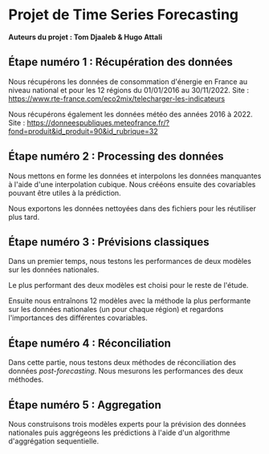 # Projet de Time Series Forecasting

**Auteurs du projet : Tom Djaaleb & Hugo Attali**

## Étape numéro 1 : Récupération des données

Nous récupérons les données de consommation d'énergie en France au niveau national et pour les 12 régions du 01/01/2016 au 30/11/2022.
Site : https://www.rte-france.com/eco2mix/telecharger-les-indicateurs

Nous récupérons également les données météo des années 2016 à 2022.
Site : https://donneespubliques.meteofrance.fr/?fond=produit&id_produit=90&id_rubrique=32

## Étape numéro 2 : Processing des données

Nous mettons en forme les données et interpolons les données manquantes à l'aide d'une interpolation cubique.
Nous crééons ensuite des covariables pouvant être utiles à la prédiction.

Nous exportons les données nettoyées dans des fichiers pour les réutiliser plus tard.

## Étape numéro 3 : Prévisions classiques

Dans un premier temps, nous testons les performances de deux modèles sur les données nationales.

Le plus performant des deux modèles est choisi pour le reste de l'étude.

Ensuite nous entraînons 12 modèles avec la méthode la plus performante sur les données nationales (un pour chaque région) et regardons l'importances des différentes covariables.

## Étape numéro 4 : Réconciliation

Dans cette partie, nous testons deux méthodes de réconciliation des données *post-forecasting*. Nous mesurons les performances des deux méthodes.

## Étape numéro 5 : Aggregation

Nous construisons trois modèles experts pour la prévision des données nationales puis aggrégeons les prédictions à l'aide d'un algorithme d'aggrégation sequentielle.
